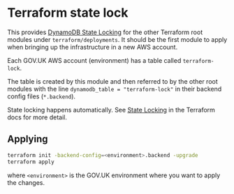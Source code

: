 # Terraform state lock

This provides [DynamoDB State Locking] for the other Terraform root modules
under `terraform/deployments`. It should be the first module to apply when
bringing up the infrastructure in a new AWS account.

Each GOV.UK AWS account (environment) has a table called `terraform-lock`.

The table is created by this module and then referred to by the other root
modules with the line `dynamodb_table = "terraform-lock"` in their backend
config files (`*.backend`).

State locking happens automatically. See [State
Locking](https://www.terraform.io/docs/language/state/locking.html) in the
Terraform docs for more detail.


## Applying

```sh
terraform init -backend-config=<environment>.backend -upgrade
terraform apply
```

where `<environment>` is the GOV.UK environment where you want to apply the
changes.

[DynamoDB State Locking]: https://www.terraform.io/docs/language/settings/backends/s3.html#dynamodb-state-locking
